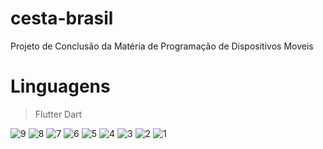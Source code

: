# cesta-brasil
Projeto de Conclusão da Matéria de Programação de Dispositivos Moveis

# Linguagens
> Flutter
> Dart

![9](https://user-images.githubusercontent.com/58368539/125222930-4dee3180-e2a1-11eb-9a39-dc6e2bad2094.jpeg)
![8](https://user-images.githubusercontent.com/58368539/125222935-4fb7f500-e2a1-11eb-9729-8aa1ba62187b.jpeg)
![7](https://user-images.githubusercontent.com/58368539/125222936-4fb7f500-e2a1-11eb-94e8-eb2204660022.jpeg)
![6](https://user-images.githubusercontent.com/58368539/125222938-50508b80-e2a1-11eb-8d0d-4cc109a6a406.jpeg)
![5](https://user-images.githubusercontent.com/58368539/125222940-50508b80-e2a1-11eb-8b2c-d6e53cf416e5.jpeg)
![4](https://user-images.githubusercontent.com/58368539/125222941-50e92200-e2a1-11eb-8448-a84d90047f30.jpeg)
![3](https://user-images.githubusercontent.com/58368539/125222944-5181b880-e2a1-11eb-89e9-83a5a5e02997.jpeg)
![2](https://user-images.githubusercontent.com/58368539/125222947-5181b880-e2a1-11eb-82eb-1d09e36d643f.jpeg)
![1](https://user-images.githubusercontent.com/58368539/125222950-521a4f00-e2a1-11eb-936e-38aa78f0712c.jpeg)
